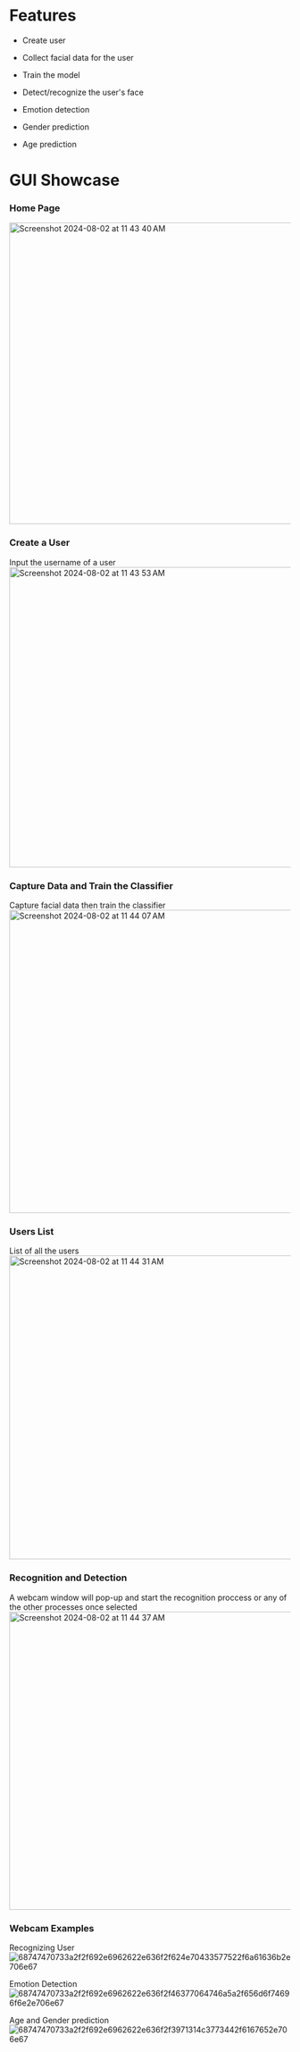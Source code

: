 # Features

  - Create user
  - Collect facial data for the user
  - Train the model

  - Detect/recognize the user's face
  - Emotion detection
  - Gender prediction
  - Age prediction


# GUI Showcase

### Home Page
<img width="540" alt="Screenshot 2024-08-02 at 11 43 40 AM" src="https://github.com/user-attachments/assets/2d289863-a0d3-40ef-beb9-cf3b5c69dd68">

### Create a User <br>
Input the username of a user <br>
<img width="538" alt="Screenshot 2024-08-02 at 11 43 53 AM" src="https://github.com/user-attachments/assets/341f71f5-ca12-4784-ad23-3fe89b59612e">

### Capture Data and Train the Classifier<br>
Capture facial data then train the classifier<br>
<img width="543" alt="Screenshot 2024-08-02 at 11 44 07 AM" src="https://github.com/user-attachments/assets/d71e63a5-195c-4ee5-9b91-f20c94531047">

### Users List<br>
List of all the users<br>
<img width="544" alt="Screenshot 2024-08-02 at 11 44 31 AM" src="https://github.com/user-attachments/assets/d8e0274f-fe83-4d7a-9eac-64944f252c3b">

### Recognition and Detection <br>
A webcam window will pop-up and start the recognition proccess or any of the other processes once selected<br>
<img width="534" alt="Screenshot 2024-08-02 at 11 44 37 AM" src="https://github.com/user-attachments/assets/0ec62e24-ae62-44ef-be19-a7feb8032b06">

### Webcam Examples
Recognizing User
![68747470733a2f2f692e6962622e636f2f624e70433577522f6a61636b2e706e67](https://github.com/user-attachments/assets/70b6d233-9857-4b7d-8b41-8d8adc7e4390)

Emotion Detection
![68747470733a2f2f692e6962622e636f2f46377064746a5a2f656d6f74696f6e2e706e67](https://github.com/user-attachments/assets/fd4dc68c-0518-48d5-a3d3-99cd20dbf608)

Age and Gender prediction
![68747470733a2f2f692e6962622e636f2f3971314c3773442f6167652e706e67](https://github.com/user-attachments/assets/abc16c21-91ba-4a47-a052-6477a925ea58)
